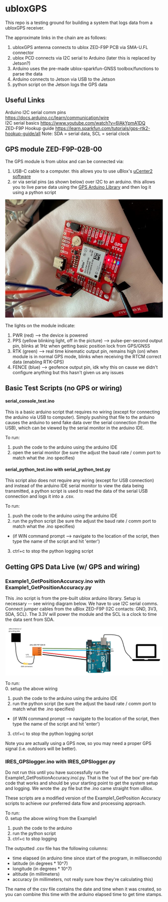 # ubloxGPS
This repo is a testing ground for building a system that logs data from a ubloxGPS receiver.

The approximate links in the chain are as follows:
1. ubloxGPS antenna connects to ublox ZED-F9P PCB via SMA-U.FL connector
2. ublox PCD connects via I2C serial to Arduino (later this is replaced by Jetson?)
3. Arduino uses the pre-made ublox-sparkfun-GNSS toolbox/functions to parse the data
4. Arduino connects to Jetson via USB to the Jetson
5. python script on the Jetson logs the GPS data

## Useful Links
Arduino I2C serial comm pins https://docs.arduino.cc/learn/communication/wire  
I2C serial basics https://www.youtube.com/watch?v=6IAkYpmA1DQ  
ZED-F9P Hookup guide https://learn.sparkfun.com/tutorials/gps-rtk2-hookup-guide/all
Note: SDA = serial data, SCL = serial clock  

## GPS module ZED-F9P-02B-00
The GPS module is from ublox and can be connected via:
1. USB-C cable to a computer. this allows you to use uBlox's [uCenter2 software](https://www.u-blox.com/en/u-center-2)
2. or via serial pins (as shown below) over I2C to an arduino. this allows you to live parse data using the [GPS Arduino Library](https://github.com/sparkfun/SparkFun_u-blox_GNSS_v3) and then log it using a python script

![ZED-F9P GPS module](./extras/rtk-gps.jpg)

The lights on the module indicate:
1. PWR (red) --> the device is powered
2. PPS (yellow blinking light, off in the picture) --> pulse-per-second output pin, blinks at 1Hz when getting basic position lock from GPS/GNSS
3. RTK (green) --> real time kinematic output pin, remains high (on) when module is in normal GPS mode, blinks when receiving the RTCM correct data (enabling RTK-GPS)
4. FENCE (blue) --> geofence output pin, idk why this on cause we didn't configure anything but this hasn't given us any issues

## Basic Test Scripts (no GPS or wiring)
#### serial_console_test.ino
This is a basic arduino script that requires no wiring (except for connecting the arduino via USB to computer). Simply pushing that file to the arduino causes the arduino to send fake data over the serial connection (from the USB), which can be viewed by the serial monitor in the arduino IDE.

To run:
1. push the code to the arduino using the arduino IDE
2. open the serial monitor (be sure the adjust the baud rate / comm port to match what the .ino specifies)

#### serial_python_test.ino with serial_python_test.py
This script also does not require any wiring (except for USB connection) and instead of the arduino IDE serial monitor to view the data being transmitted, a python script is used to read the data of the serial USB connection and logs it into a .csv.

To run:
1. push the code to the arduino using the arduino IDE
2. run the python script (be sure the adjust the baud rate / comm port to match what the .ino specifies)
 - (if WIN command prompt --> navigate to the location of the script, then type the name of the script and hit 'enter')
3. ctrl+c to stop the python logging script

## Getting GPS Data Live (w/ GPS and wiring)
### Example1_GetPositionAccuracy.ino with Example1_GetPositionAccuracy.py
This .ino script is from the pre-built ublox arduino library. Setup is necessary -- see wiring diagram below. We have to use I2C serial comms. Connect jumper cables from the uBlox ZED-F9P (I2C contacts: GND, 3V3, SDA, SCL). The 3.3V will power the module and the SCL is a clock to time the data sent from SDA. 

![wiring diagram](./extras/wiring_uBloxToCSV.JPG)

To run:  
0. setup the above wiring
1. push the code to the arduino using the arduino IDE
2. run the python script (be sure the adjust the baud rate / comm port  to match what the .ino specifies)
 - (if WIN command prompt --> navigate to the location of the script, then type the name of the script and hit 'enter')
3. ctrl+c to stop the python logging script

Note you are actually using a GPS now, so you may need a proper GPS signal (i.e. outdoors will be better).

### IRES_GPSlogger.ino with IRES_GPSlogger.py
Do not run this until you have successfully run the Example1_GetPositionAccuracy.ino/.py. That is the 'out of the box' pre-fab code that works and should be your starting point to get the system setup and logging. We wrote the .py file but the .ino came straight from uBlox.

These scripts are a modified version of the Example1_GetPosition Accuracy scripts to achieve our preferred data flow and processing approach. 

To run:  
0. setup the above wiring from the Example1
1. push the code to the arduino
2. run the python script
3. ctrl+c to stop logging

The outputted .csv file has the following columns:
- time elapsed (in arduino time since start of the program, in milliseconds)
- latitude (in degrees * 10^7)
- longitude (in degrees * 10^7)
- altitude (in millimeters)
- accuracy (in millimeters, not really sure how they're calculating this)

The name of the csv file contains the date and time when it was created, so you can combine this time with the arduino elapsed time to get time stamps.



